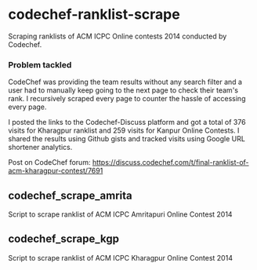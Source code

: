 # codechef-ranklist-scrape

Scraping ranklists of ACM ICPC Online contests 2014 conducted by Codechef.

### Problem tackled

CodeChef was providing the team results without any search filter and a user had to manually keep going to the next page to check their team's rank. I recursively scraped every page to counter the hassle of accessing every page.

I posted the links to the Codechef-Discuss platform and got a total of 376 visits for Kharagpur ranklist and 259 visits for Kanpur Online Contests. I shared the results using Github gists and tracked visits using Google URL shortener analytics.

Post on CodeChef forum: https://discuss.codechef.com/t/final-ranklist-of-acm-kharagpur-contest/7691


## codechef_scrape_amrita

Script to scrape ranklist of ACM ICPC Amritapuri Online Contest 2014

## codechef_scrape_kgp

Script to scrape ranklist of ACM ICPC Kharagpur Online Contest 2014
